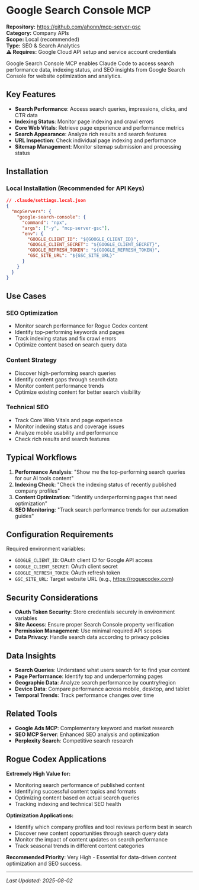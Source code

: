 # Google Search Console MCP

**Repository:** https://github.com/ahonn/mcp-server-gsc  
**Category:** Company APIs  
**Scope:** Local (recommended)  
**Type:** SEO & Search Analytics  
**⚠️ Requires:** Google Cloud API setup and service account credentials

Google Search Console MCP enables Claude Code to access search performance data, indexing status, and SEO insights from Google Search Console for website optimization and analytics.

## Key Features

- **Search Performance**: Access search queries, impressions, clicks, and CTR data
- **Indexing Status**: Monitor page indexing and crawl errors
- **Core Web Vitals**: Retrieve page experience and performance metrics
- **Search Appearance**: Analyze rich results and search features
- **URL Inspection**: Check individual page indexing and performance
- **Sitemap Management**: Monitor sitemap submission and processing status

## Installation

### Local Installation (Recommended for API Keys)
```json
// .claude/settings.local.json
{
  "mcpServers": {
    "google-search-console": {
      "command": "npx",
      "args": ["-y", "mcp-server-gsc"],
      "env": {
        "GOOGLE_CLIENT_ID": "${GOOGLE_CLIENT_ID}",
        "GOOGLE_CLIENT_SECRET": "${GOOGLE_CLIENT_SECRET}",
        "GOOGLE_REFRESH_TOKEN": "${GOOGLE_REFRESH_TOKEN}",
        "GSC_SITE_URL": "${GSC_SITE_URL}"
      }
    }
  }
}
```

## Use Cases

### SEO Optimization
- Monitor search performance for Rogue Codex content
- Identify top-performing keywords and pages
- Track indexing status and fix crawl errors
- Optimize content based on search query data

### Content Strategy
- Discover high-performing search queries
- Identify content gaps through search data
- Monitor content performance trends
- Optimize existing content for better search visibility

### Technical SEO
- Track Core Web Vitals and page experience
- Monitor indexing status and coverage issues
- Analyze mobile usability and performance
- Check rich results and search features

## Typical Workflows

1. **Performance Analysis**: "Show me the top-performing search queries for our AI tools content"
2. **Indexing Check**: "Check the indexing status of recently published company profiles"
3. **Content Optimization**: "Identify underperforming pages that need optimization"
4. **SEO Monitoring**: "Track search performance trends for our automation guides"

## Configuration Requirements

Required environment variables:
- `GOOGLE_CLIENT_ID`: OAuth client ID for Google API access
- `GOOGLE_CLIENT_SECRET`: OAuth client secret
- `GOOGLE_REFRESH_TOKEN`: OAuth refresh token
- `GSC_SITE_URL`: Target website URL (e.g., https://roguecodex.com)

## Security Considerations

- **OAuth Token Security**: Store credentials securely in environment variables
- **Site Access**: Ensure proper Search Console property verification
- **Permission Management**: Use minimal required API scopes
- **Data Privacy**: Handle search data according to privacy policies

## Data Insights

- **Search Queries**: Understand what users search for to find your content
- **Page Performance**: Identify top and underperforming pages
- **Geographic Data**: Analyze search performance by country/region
- **Device Data**: Compare performance across mobile, desktop, and tablet
- **Temporal Trends**: Track performance changes over time

## Related Tools

- **Google Ads MCP**: Complementary keyword and market research
- **SEO MCP Server**: Enhanced SEO analysis and optimization
- **Perplexity Search**: Competitive search research

## Rogue Codex Applications

**Extremely High Value for:**
- Monitoring search performance of published content
- Identifying successful content topics and formats
- Optimizing content based on actual search queries
- Tracking indexing and technical SEO health

**Optimization Applications:**
- Identify which company profiles and tool reviews perform best in search
- Discover new content opportunities through search query data
- Monitor the impact of content updates on search performance
- Track seasonal trends in different content categories

**Recommended Priority**: Very High - Essential for data-driven content optimization and SEO success.

---

*Last Updated: 2025-08-02*